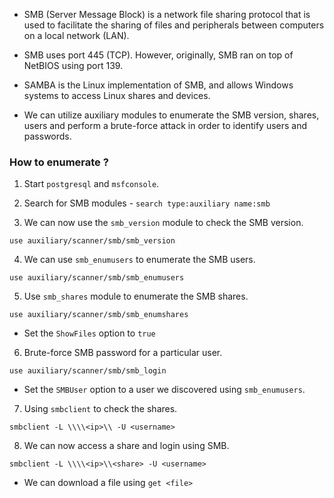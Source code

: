 + SMB (Server Message Block) is a network file sharing protocol that is used to facilitate the sharing of files and peripherals between computers on a local network (LAN).

+ SMB uses port 445 (TCP). However, originally, SMB ran on top of NetBIOS using port 139.

+ SAMBA is the Linux implementation of SMB, and allows Windows systems to access Linux shares and devices.

+ We can utilize auxiliary modules to enumerate the SMB version, shares, users and perform a brute-force attack in order to identify users and passwords.


### How to enumerate ?

1. Start `postgresql` and `msfconsole`.

2. Search for SMB modules - `search type:auxiliary name:smb`

3. We can now use the `smb_version` module to check the SMB version.
```
use auxiliary/scanner/smb/smb_version
```

4. We can use `smb_enumusers` to enumerate the SMB users.
```
use auxiliary/scanner/smb/smb_enumusers
```

5. Use `smb_shares` module to enumerate the SMB shares.
```
use auxiliary/scanner/smb/smb_enumshares
```
- Set the `ShowFiles` option to `true`

6. Brute-force SMB password for a particular user.
```
use auxiliary/scanner/smb/smb_login
```

- Set the `SMBUser` option to a user we discovered using `smb_enumusers`.

7. Using `smbclient` to check the shares.
```
smbclient -L \\\\<ip>\\ -U <username>
```

8. We can now access a share and login using SMB.
```
smbclient -L \\\\<ip>\\<share> -U <username>
```

- We can download a file using `get <file>`

